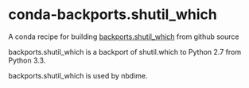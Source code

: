 # conda-backports.shutil_which
A conda recipe for building [backports.shutil_which](https://github.com/minrk/backports.shutil_which) from
github source

backports.shutil_which is a backport of shutil.which to Python 2.7 from Python
3.3.

backports.shutil_which is used by nbdime.
